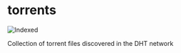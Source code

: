 torrents 
========
![Indexed](https://img.shields.io/badge/indexed-12936-blue)

Collection of torrent files discovered in the DHT network
